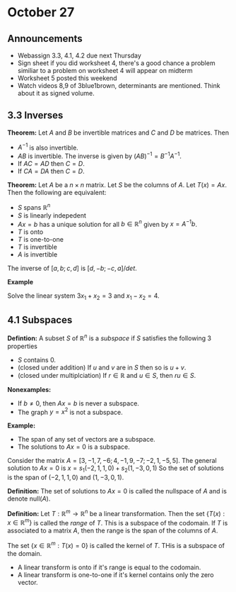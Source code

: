 # October 27

## Announcements

* Webassign 3.3, 4.1, 4.2 due next Thursday
* Sign sheet if you did worksheet 4, there's a good chance a problem similiar
  to a problem on worksheet 4 will appear on midterm
* Worksheet 5 posted this weekend
* Watch videos 8,9 of 3blue1brown, determinants are mentioned. Think about it
  as signed volume.

## 3.3 Inverses

**Theorem:**
Let $A$ and $B$ be invertible matrices and $C$ and $D$ be matrices. Then

* $A^{-1}$ is also invertible.
* $AB$ is invertible. The inverse is given by $(AB)^{-1}=B^{-1}A^{-1}$.
* If $AC=AD$ then $C=D$.
* If $CA=DA$ then $C=D$.

**Theorem:**
Let $A$ be a $n\times n$ matrix. Let $S$ be the columns of $A$. Let $T(x)=Ax$.
Then the following are equivalent:

* $S$ spans $\mathbb{R}^n$
* $S$ is linearly indepedent
* $Ax=b$ has a unique solution for all $b\in\mathbb{R}^n$ given by $x=A^{-1}b$.
* $T$ is onto
* $T$ is one-to-one
* $T$ is invertible
* $A$ is invertible

The inverse of $[a,b;c,d]$ is $[d,-b;-c,a]/det$.

**Example**

Solve the linear system $3x_1+x_2=3$ and $x_1-x_2=4$.

## 4.1 Subspaces

**Defintion:** A subset $S$ of $\mathbb{R}^n$ is a *subspace* if $S$ satisfies
the following 3 properties

* $S$ contains $0$.
* (closed under addition) If $u$ and $v$ are in $S$ then so is $u+v$.
* (closed under multiplciation) If $r\in\mathbb{R}$ and $u\in S$, then $ru\in S$.


**Nonexamples:**

* If $b\neq 0$, then $Ax=b$ is never a subspace.
* The graph $y=x^2$ is not a subspace.

**Example:**

* The span of any set of vectors are a subspace.
* The solutions to $Ax=0$ is a subspace.

Consider the matrix $A=[3,-1,7,-6; 4, -1, 9, -7; -2, 1, -5, 5]$. The general
solution to $Ax=0$ is $x=s_1(-2,1,1,0)+s_2(1,-3,0,1)$ So the set of solutions
is the span of $(-2,1,1,0)$ and $(1,-3,0,1)$.

**Definition:** The set of solutions to $Ax=0$ is called the nullspace of $A$
and is denote null($A$).

**Definition:** Let $T:\mathbb{R}^m\to\mathbb{R}^n$ be a linear transformation.
Then the set $\{T(x):x\in \mathbb{R}^m\}$ is called the *range* of $T$. This is
a subspace of the codomain. If $T$ is associated to a matrix $A$, then the
range is the span of the columns of $A$.

The set $\{x\in \mathbb{R}^m: T(x)=0\}$ is called the kernel of $T$. THis is a
subspace of the domain.

* A linear transform is onto if it's range is equal to the codomain.
* A linear transform is one-to-one if it's kernel contains only the zero
  vector.
